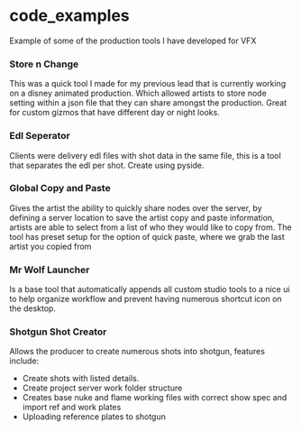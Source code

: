 # code_examples
Example of some of the production tools I have developed for VFX

### Store n Change
This was a quick tool I made for my previous lead that is currently working on a disney animated production. Which allowed artists to 
store node setting within a json file that they can share amongst the production. Great for custom gizmos that have different day or 
night looks.

### Edl Seperator
Clients were delivery edl files with shot data in the same file, this is a tool that separates the edl per shot. Create using pyside. 

### Global Copy and Paste
Gives the artist the ability to quickly share nodes over the server, by defining a server location to save the artist copy and paste information, 
artists are able to select from a list of who they would like to copy from. The tool has preset setup for the option of quick paste, 
where we grab the last artist you copied from
### Mr Wolf Launcher
Is a base tool that automatically appends all custom studio tools to a nice ui to help organize workflow and prevent having numerous shortcut icon
on the desktop.

### Shotgun Shot Creator
Allows the producer to create numerous shots into shotgun, features include:
- Create shots with listed details.
- Create project server work folder structure
- Creates base nuke and flame working files with correct show spec and import ref and work plates
- Uploading reference plates to shotgun



